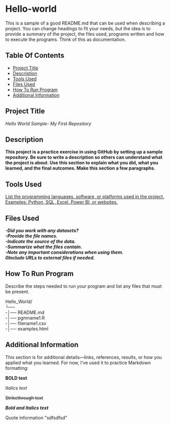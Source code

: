 # Hello-world

This is a sample of a good README.md that can be used when describing a project. You can change headings to fit your needs, but the idea is to provide a summary of the project, the files used, programs written and how to execute the programs. Think of this as documentation.   

## Table Of Contents 
- [Project Title](#Project-Title)  
- [Description](#Description)  
- [Tools Used](#Tools-Used)  
- [Files Used](#Files-Used)  
- [How To Run Program](#How-To-Run-Program)  
- [Additional Information](#Additional-Information)


 ## Project Title  
*Hello World Sample- My First Repository*   

  ## Description  
**This project is a practice exercise in using GitHub by setting up a sample repository. Be sure to write a description so others can understand what the project is about. Use this section to explain what you did, what you learned, and the final outcomes. Make this section a few paragraphs.**  


  ## Tools Used   
<ins>List the programming languages, software, or platforms used in the project. Examples: Python, SQL, Excel, Power BI, or websites.</ins>      


  ## Files Used  
***-Did you work with any datasets?  
-Provide the file names.  
-Indicate the source of the data.  
-Summarize what the files contain.  
-Note any important considerations when using them.  
0Include URLs to external files if needed.***  

  ## How To Run Program  
 Describe the steps needed to run your program and list any files that must be present.

Hello_World/   
└──   
-│── README.md    
-│── pgmname1.R    
-│── filename1.csv    
-│── examples.html    
   


  ## Additional Information   

This section is for additional details—links, references, results, or how you applied what you learned. For now, I've used it to practice Markdown formatting:

**BOLD text**  

*Italics text*  

~~Strikethrough text~~  

***Bold and Italics text***  

Quote information "sdfsdfsd"  

